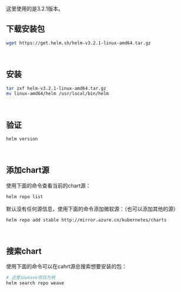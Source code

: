 这里使用的是3.2.1版本。



## 下载安装包

```bash
wget https://get.helm.sh/helm-v3.2.1-linux-amd64.tar.gz
```

<br>

## 安装

```bash
tar zxf helm-v3.2.1-linux-amd64.tar.gz
mv linux-amd64/helm /usr/local/bin/helm
```

<br>



## 验证

```bash
helm version
```



<br>



## 添加chart源

使用下面的命令查看当前的chart源：

```bash
helm repo list
```



默认没有任何源信息，使用下面的命令添加微软源：（也可以添加其他的源）

```bash
helm repo add stable http://mirror.azure.cn/kubernetes/charts
```



<br>



## 搜索chart

使用下面的命令可以在cahrt源总搜索想要安装的包：

```bash
# 这里以weave项目为例
helm search repo weave
```

